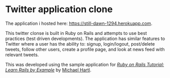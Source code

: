 # Twitter application clone

The application i hosted here: https://still-dawn-1294.herokuapp.com.

This twitter clonse is built in Ruby on Rails and attempts to use best practices (test driven developments). The application has similar features to Twitter where a user has the ability to: signup, login/logout, post/delete tweets, follow other users, create a profile page, and look at news feed with relevant tweets.

This was developed using the sample application for
[*Ruby on Rails Tutorial: Learn Rails by Example*](http://railstutorial.org/)
by [Michael Hartl](http://michaelhartl.com/).
